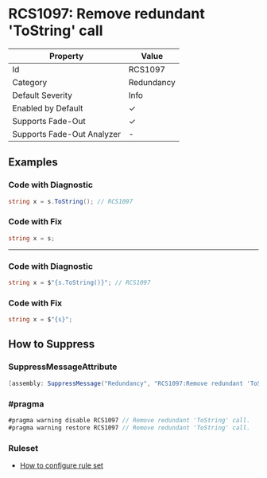 # RCS1097: Remove redundant 'ToString' call

| Property                    | Value      |
| --------------------------- | ---------- |
| Id                          | RCS1097    |
| Category                    | Redundancy |
| Default Severity            | Info       |
| Enabled by Default          | &#x2713;   |
| Supports Fade\-Out          | &#x2713;   |
| Supports Fade\-Out Analyzer | -          |

## Examples

### Code with Diagnostic

```csharp
string x = s.ToString(); // RCS1097
```

### Code with Fix

```csharp
string x = s;
```
___
### Code with Diagnostic

```csharp
string x = $"{s.ToString()}"; // RCS1097
```

### Code with Fix

```csharp
string x = $"{s}";
```

## How to Suppress

### SuppressMessageAttribute

```csharp
[assembly: SuppressMessage("Redundancy", "RCS1097:Remove redundant 'ToString' call.", Justification = "<Pending>")]
```

### \#pragma

```csharp
#pragma warning disable RCS1097 // Remove redundant 'ToString' call.
#pragma warning restore RCS1097 // Remove redundant 'ToString' call.
```

### Ruleset

* [How to configure rule set](../HowToConfigureAnalyzers.md)
